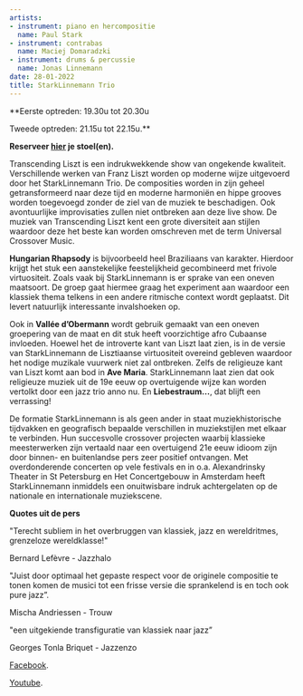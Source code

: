 ```yaml
---
artists:
- instrument: piano en hercompositie
  name: Paul Stark
- instrument: contrabas
  name: Maciej Domaradzki
- instrument: drums & percussie
  name: Jonas Linnemann
date: 28-01-2022
title: StarkLinnemann Trio
---
```

**Eerste optreden: 19.30u tot 20.30u 

Tweede optreden: 21.15u tot 22.15u.** 

**Reserveer [hier](https://ticketshop.ticketmatic.com/mechelen/jazzzolder) je stoel(en).** 

Transcending Liszt is een indrukwekkende show van ongekende kwaliteit. Verschillende werken van Franz Liszt worden op moderne wijze uitgevoerd door het StarkLinnemann Trio. De composities worden in zijn geheel getransformeerd naar deze tijd en moderne harmoniën en hippe grooves worden toegevoegd zonder de ziel van de muziek te beschadigen. Ook avontuurlijke improvisaties zullen niet ontbreken aan deze live show. De muziek van Transcending Liszt kent een grote diversiteit aan stijlen waardoor deze het beste kan worden omschreven met de term Universal Crossover Music. 

**Hungarian Rhapsody** is bijvoorbeeld heel Braziliaans van karakter. Hierdoor krijgt het stuk een aanstekelijke feestelijkheid gecombineerd met frivole virtuositeit. Zoals vaak bij StarkLinnemann is er sprake van een oneven maatsoort. De groep gaat hiermee graag het experiment aan waardoor een klassiek thema telkens in een andere ritmische context wordt geplaatst. Dit levert natuurlijk interessante invalshoeken op. 

Ook in **Vallée d’Obermann** wordt gebruik gemaakt van een oneven groepering van de maat en dit stuk heeft voorzichtige afro Cubaanse invloeden. Hoewel het de introverte kant van Liszt laat zien, is in de versie van StarkLinnemann de Lisztiaanse virtuositeit overeind gebleven waardoor het nodige muzikale vuurwerk niet zal ontbreken. Zelfs de religieuze kant van Liszt komt aan bod in **Ave Maria**. StarkLinnemann laat zien dat ook religieuze muziek uit de 19e eeuw op overtuigende wijze kan worden vertolkt door een jazz trio anno nu. 
En **Liebestraum…**, dat blijft een verrassing! 

De formatie StarkLinnemann is als geen ander in staat muziekhistorische tijdvakken en geografisch bepaalde verschillen in muziekstijlen met elkaar te verbinden. Hun succesvolle crossover projecten waarbij klassieke meesterwerken zijn vertaald naar een overtuigend 21e eeuw idioom zijn door binnen- en buitenlandse pers zeer positief ontvangen. Met overdonderende concerten op vele festivals en in o.a. Alexandrinsky Theater in St Petersburg en Het Concertgebouw in Amsterdam heeft StarkLinnemann inmiddels een onuitwisbare indruk achtergelaten op de nationale en internationale muziekscene. 

**Quotes uit de pers** 

"Terecht subliem in het overbruggen van klassiek, jazz en wereldritmes, grenzeloze wereldklasse!" 

Bernard Lefèvre - Jazzhalo 

"Juist door optimaal het gepaste respect voor de originele compositie te tonen komen de musici tot een frisse versie die sprankelend is en toch ook pure jazz”. 

Mischa Andriessen - Trouw 

"een uitgekiende transfiguratie van klassiek naar jazz” 

Georges Tonla Briquet - Jazzenzo

[Facebook](https://www.facebook.com/StarkLinnemann). 

[Youtube](https://www.youtube.com/watch?v=O4ukXda-l8U&t=88s).